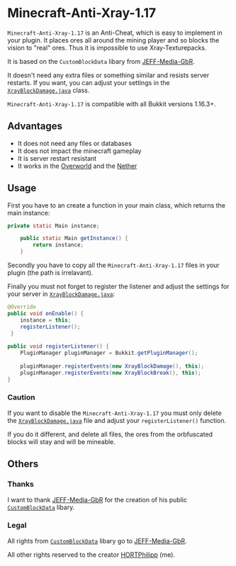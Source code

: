 # Minecraft-Anti-Xray-1.17
 
``Minecraft-Anti-Xray-1.17`` is an Anti-Cheat, which is easy to implement in your plugin. It places ores all around the mining player and so blocks the vision to "real" ores. Thus it is impossible to use Xray-Texturepacks.

It is based on the `CustomBlockData` libary from [JEFF-Media-GbR](https://github.com/JEFF-Media-GbR/CustomBlockData).

It doesn't need any extra files or something similar and resists server restarts.
If you want, you can adjust your settings in the [`XrayBlockDamage.java`](https://github.com/HORTPhilipp/Minecraft-Anti-Xray-1.17/blob/main/de/hortphilipp/src/anticheat/xray/XrayBlockDamage.java) class.

``Minecraft-Anti-Xray-1.17`` is compatible with all Bukkit versions 1.16.3+.

## Advantages

- It does not need any files or databases
- It does not impact the minecraft gameplay
- It is server restart resistant
- It works in the [Overworld](https://minecraft.fandom.com/wiki/Overworld) and the [Nether](https://minecraft.fandom.com/wiki/The_Nether)

## Usage

First you have to an create a function in your main class, which returns the main instance:

```java
private static Main instance;

    public static Main getInstance() {
        return instance;
    }
```

Secondly you have to copy all the ``Minecraft-Anti-Xray-1.17`` files in your plugin (the path is irrelavant).

Finally you must not forget to register the listener and adjust the settings for your server in [`XrayBlockDamage.java`](https://github.com/HORTPhilipp/Minecraft-Anti-Xray-1.17/blob/main/de/hortphilipp/src/anticheat/xray/XrayBlockDamage.java):

```java
@Override
public void onEnable() {
    instance = this;
    registerListener();
 }
    
public void registerListener() {
    PluginManager pluginManager = Bukkit.getPluginManager();
    
    pluginManager.registerEvents(new XrayBlockDamage(), this);
    pluginManager.registerEvents(new XrayBlockBreak(), this);
}
```

### Caution

If you want to disable the ``Minecraft-Anti-Xray-1.17`` you must only delete the [`XrayBlockDamage.java`](https://github.com/HORTPhilipp/Minecraft-Anti-Xray-1.17/blob/main/de/hortphilipp/src/anticheat/xray/XrayBlockDamage.java) file and adjust your `registerListener()` function.

If you do it different, and delete all files, the ores from the orbfuscated blocks will stay and will be mineable.


## Others

### Thanks

I want to thank [JEFF-Media-GbR](https://github.com/JEFF-Media-GbR/) for the creation of his public [`CustomBlockData`](https://github.com/JEFF-Media-GbR/CustomBlockData) libary.

### Legal

All rights from [`CustomBlockData`](https://github.com/JEFF-Media-GbR/CustomBlockData) libary go to [JEFF-Media-GbR](https://github.com/JEFF-Media-GbR/).

All other rights reserved to the creator [HORTPhilipp](https://github.com/HORTPhilipp/) (me).
